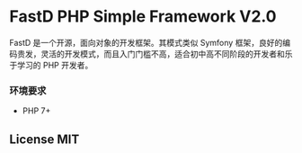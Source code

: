 # FastD PHP Simple Framework V2.0

FastD 是一个开源，面向对象的开发框架。其模式类似 Symfony 框架，良好的编码贵发，灵活的开发模式，而且入门门槛不高，适合初中高不同阶段的开发者和乐于学习的 PHP 开发者。

### 环境要求

* PHP 7+

## License MIT
